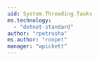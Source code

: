 ```yaml
---
uid: System.Threading.Tasks
ms.technology: 
  - "dotnet-standard"
author: "rpetrusha"
ms.author: "ronpet"
manager: "wpickett"
---
```

